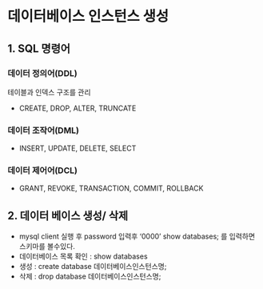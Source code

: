 # 데이터베이스 인스턴스 생성

## 1. SQL 명령어

### 데이터 정의어(DDL)

테이블과 인덱스 구조를 관리

- CREATE, DROP, ALTER, TRUNCATE

### 데이터 조작어(DML)

- INSERT, UPDATE, DELETE, SELECT

### 데이터 제어어(DCL)

- GRANT, REVOKE, TRANSACTION, COMMIT, ROLLBACK

## 2. 데이터 베이스 생성/ 삭제

- mysql client 실행 후 password 입력후 ‘0000’ show databases; 를 입력하면 스키마를 볼수있다.
- 데이터베이스 목록 확인 : show databases
- 생성 : create database 데이터베이스인스턴스명;
- 삭제 : drop database 데이터베이스인스턴스명;
